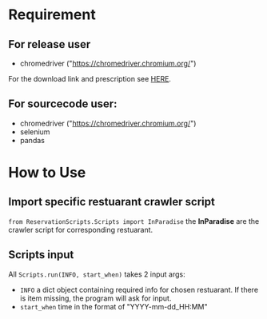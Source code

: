# Requirement
## For release user 
* chromedriver ("https://chromedriver.chromium.org/")

For the download link and prescription see [HERE](https://github.com/StanChung624/AutoBooking/releases/tag/beta).
## For sourcecode user:
* chromedriver ("https://chromedriver.chromium.org/")
* selenium
* pandas

# How to Use
## Import specific restuarant crawler script
`from ReservationScripts.Scripts import InParadise` the __InParadise__ are the crawler script for corresponding restuarant.
## Scripts input
All `Scripts.run(INFO, start_when)` takes 2 input args:
* `INFO` a dict object containing required info for chosen restuarant. If there is item missing, the program will ask for input.
* `start_when` time in the format of "YYYY-mm-dd_HH:MM"
